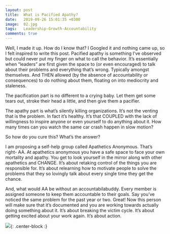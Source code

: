 ```yaml
---
layout: post
title:  What is Pacified Apathy?
date:   2019-09-26 15:01:35 +0300
image:  02.jpg
tags:   Leadership-Growth-Accountability
comments: true
---
```


Well, I made it up. How do I know that? I Googled it and nothing came up, so I felt inspired to write this post. Pacified apathy is something I’ve observed but could never put my finger on what to call the behavior. It’s essentially when “leaders” are first given the space to (or even encouraged) to talk about their problems and everything that’s wrong. Typically amongst themselves. And THEN allowed (by the absence of accountability or consequences) to do nothing about them, floating on into mediocrity and staleness. 

The pacification part is no different to a crying baby. Let them get some tears out, stroke their head a little, and then give them a pacifier. 

The apathy part is what’s silently killing organizations. It’s not the venting that is the problem. In fact it’s healthy. It’s that COUPLED with the lack of willingness to inspire anyone or even yourself to do anything about it. How many times can you watch the same car crash happen in slow motion?

So how do you cure this? What’s the answer?

I am proposing a self-help group called Apathetics Anonymous. That’s right- AA. At apathetics anonymous you have a safe space to face your own mortality and apathy. You get to look yourself in the mirror along with other apathetics and CHANGE. It’s about retaking control of the things you are responsible for. It’s about relearning how to motivate people to solve the problems that they so lovingly talk about every single time they get the chance.

And, what would AA be without an accountabilabuddy. Every member is assigned someone to keep them accountable to their goals. Say you’ve noticed the same problem for the past year or two. Great! Now this person will make sure that it’s documented and you are working towards actually doing something about it. It’s about breaking the victim cycle. It’s about getting excited about your work again. It’s about action.

![](https://media.giphy.com/media/SrgzeJQVnBYyI/source.gif){: .center-block :}
